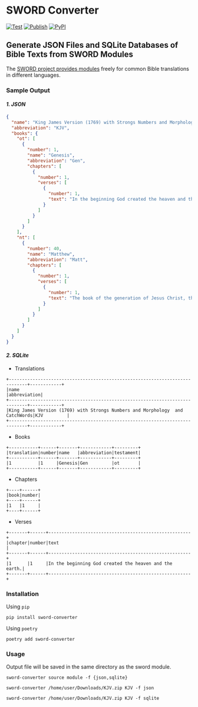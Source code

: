 # SWORD Converter

[![Test](https://github.com/evnskc/sword-converter/actions/workflows/test.yml/badge.svg)](https://github.com/evnskc/sword-converter/actions/workflows/test.yml)
[![Publish](https://github.com/evnskc/sword-converter/actions/workflows/publish.yml/badge.svg)](https://github.com/evnskc/sword-converter/actions/workflows/publish.yml)
[![PyPI](https://img.shields.io/pypi/v/sword-converter)](https://pypi.org/project/sword-converter/)

## Generate JSON Files and SQLite Databases of Bible Texts from SWORD Modules

The [SWORD project provides modules](http://crosswire.org/sword/modules/ModDisp.jsp?modType=Bibles) freely for common
Bible translations in different languages.

### Sample Output

#### _1. JSON_

```json
{
  "name": "King James Version (1769) with Strongs Numbers and Morphology  and CatchWords",
  "abbreviation": "KJV",
  "books": {
    "ot": [
      {
        "number": 1,
        "name": "Genesis",
        "abbreviation": "Gen",
        "chapters": [
          {
            "number": 1,
            "verses": [
              {
                "number": 1,
                "text": "In the beginning God created the heaven and the earth."
              }
            ]
          }
        ]
      }
    ],
    "nt": [
      {
        "number": 40,
        "name": "Matthew",
        "abbreviation": "Matt",
        "chapters": [
          {
            "number": 1,
            "verses": [
              {
                "number": 1,
                "text": "The book of the generation of Jesus Christ, the son of David, the son of Abraham."
              }
            ]
          }
        ]
      }
    ]
  }
}
```

#### _2. SQLite_

- Translations

```text
+-----------------------------------------------------------------------------+------------+
|name                                                                         |abbreviation|
+-----------------------------------------------------------------------------+------------+
|King James Version (1769) with Strongs Numbers and Morphology  and CatchWords|KJV         |
+-----------------------------------------------------------------------------+------------+
```

- Books

```text
+-----------+------+-------+------------+---------+
|translation|number|name   |abbreviation|testament|
+-----------+------+-------+------------+---------+
|1          |1     |Genesis|Gen         |ot       |
+-----------+------+-------+------------+---------+
```

- Chapters

```text
+----+------+
|book|number|
+----+------+
|1   |1     |
+----+------+
```

- Verses

```text
+-------+------+------------------------------------------------------+
|chapter|number|text                                                  |
+-------+------+------------------------------------------------------+
|1      |1     |In the beginning God created the heaven and the earth.|
+-------+------+------------------------------------------------------+
```

### Installation

Using `pip`

```commandline
pip install sword-converter
```

Using `poetry`

```commandline
poetry add sword-converter
```

### Usage

Output file will be saved in the same directory as the sword module.

```text
sword-converter source module -f {json,sqlite}
```

```commandline
sword-converter /home/user/Downloads/KJV.zip KJV -f json
```

```commandline
sword-converter /home/user/Downloads/KJV.zip KJV -f sqlite
```